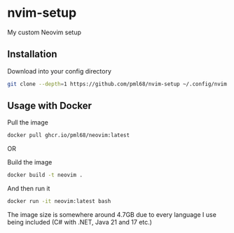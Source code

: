 # nvim-setup

My custom Neovim setup

## Installation

Download into your config directory

```sh
git clone --depth=1 https://github.com/pml68/nvim-setup ~/.config/nvim
```

## Usage with Docker

Pull the image
```sh
docker pull ghcr.io/pml68/neovim:latest
```

OR

Build the image
```sh
docker build -t neovim .
```

And then run it
```sh
docker run -it neovim:latest bash
```

The image size is somewhere around 4.7GB due to every language I use being included (C# with .NET, Java 21 and 17 etc.)
